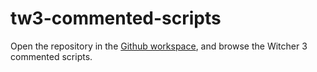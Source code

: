 # tw3-commented-scripts

Open the repository in the [Github workspace](https://github.dev/Aelto/tw3-commented-scripts), and browse the Witcher 3 commented scripts.
